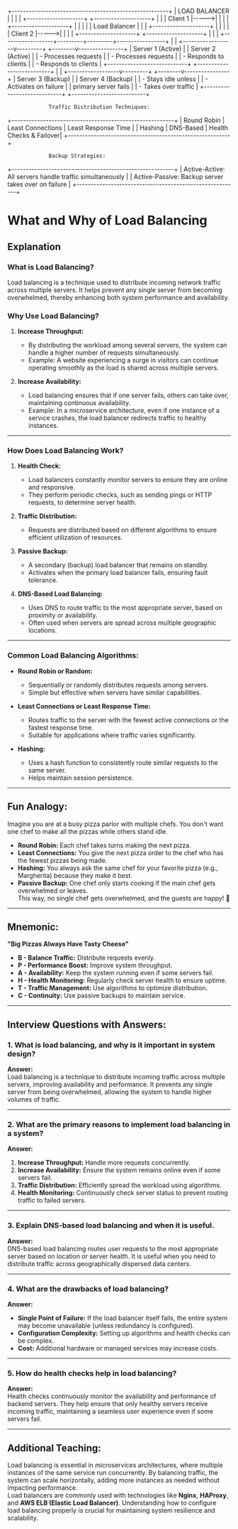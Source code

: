 
+-------------------------------------------------------+
|                      LOAD BALANCER                     |
|                                                       |
|  +--------------------+      +--------------------+    |
|  |     Client 1       |----->|                    |    |
|  +--------------------+      |                    |    |
|                              |    Load Balancer    |    |
|  +--------------------+      |                    |    |
|  |     Client 2       |----->|                    |    |
|  +--------------------+      +--------------------+    |
|                                                       |
+------------------+---------+---------+-----------------+
                   |                   |
+------------------v---------+ +--------v----------------+
|       Server 1 (Active)    | |   Server 2 (Active)      |
|   - Processes requests     | | - Processes requests     |
|   - Responds to clients    | | - Responds to clients    |
+----------------------------+ +--------------------------+
                   |                   |
+------------------v---------+ +--------v----------------+
|       Server 3 (Backup)    | |   Server 4 (Backup)      |
|   - Stays idle unless      | | - Activates on failure   |
|     primary server fails   | | - Takes over traffic     |
+----------------------------+ +--------------------------+

                 Traffic Distribution Techniques:
+---------------------------------------------------------+
| Round Robin | Least Connections | Least Response Time    |
| Hashing     | DNS-Based         | Health Checks & Failover|
+---------------------------------------------------------+

                 Backup Strategies:
+---------------------------------------------------------+
| Active-Active: All servers handle traffic simultaneously |
| Active-Passive: Backup server takes over on failure      |
+---------------------------------------------------------+


# **What and Why of Load Balancing**

## **Explanation**

### **What is Load Balancing?**  
Load balancing is a technique used to distribute incoming network traffic across multiple servers. It helps prevent any single server from becoming overwhelmed, thereby enhancing both system performance and availability.

### **Why Use Load Balancing?**  
1. **Increase Throughput:**  
   - By distributing the workload among several servers, the system can handle a higher number of requests simultaneously.  
   - Example: A website experiencing a surge in visitors can continue operating smoothly as the load is shared across multiple servers.  

2. **Increase Availability:**  
   - Load balancing ensures that if one server fails, others can take over, maintaining continuous availability.  
   - Example: In a microservice architecture, even if one instance of a service crashes, the load balancer redirects traffic to healthy instances.  

---

### **How Does Load Balancing Work?**  
1. **Health Check:**  
   - Load balancers constantly monitor servers to ensure they are online and responsive.  
   - They perform periodic checks, such as sending pings or HTTP requests, to determine server health.  

2. **Traffic Distribution:**  
   - Requests are distributed based on different algorithms to ensure efficient utilization of resources.  
   
3. **Passive Backup:**  
   - A secondary (backup) load balancer that remains on standby.  
   - Activates when the primary load balancer fails, ensuring fault tolerance.  

4. **DNS-Based Load Balancing:**  
   - Uses DNS to route traffic to the most appropriate server, based on proximity or availability.  
   - Often used when servers are spread across multiple geographic locations.  

---

### **Common Load Balancing Algorithms:**  
- **Round Robin or Random:**  
  - Sequentially or randomly distributes requests among servers.  
  - Simple but effective when servers have similar capabilities.  

- **Least Connections or Least Response Time:**  
  - Routes traffic to the server with the fewest active connections or the fastest response time.  
  - Suitable for applications where traffic varies significantly.  

- **Hashing:**  
  - Uses a hash function to consistently route similar requests to the same server.  
  - Helps maintain session persistence.  

---

## **Fun Analogy:**  
Imagine you are at a busy pizza parlor with multiple chefs. You don't want one chef to make all the pizzas while others stand idle.  
- **Round Robin:** Each chef takes turns making the next pizza.  
- **Least Connections:** You give the next pizza order to the chef who has the fewest pizzas being made.  
- **Hashing:** You always ask the same chef for your favorite pizza (e.g., Margherita) because they make it best.  
- **Passive Backup:** One chef only starts cooking if the main chef gets overwhelmed or leaves.  
This way, no single chef gets overwhelmed, and the guests are happy! 🍕  

---

## **Mnemonic:**  
**"Big Pizzas Always Have Tasty Cheese"**  
- **B - Balance Traffic:** Distribute requests evenly.  
- **P - Performance Boost:** Improve system throughput.  
- **A - Availability:** Keep the system running even if some servers fail.  
- **H - Health Monitoring:** Regularly check server health to ensure uptime.  
- **T - Traffic Management:** Use algorithms to optimize distribution.  
- **C - Continuity:** Use passive backups to maintain service.  

---

## **Interview Questions with Answers:**  

### **1. What is load balancing, and why is it important in system design?**  
**Answer:**  
Load balancing is a technique to distribute incoming traffic across multiple servers, improving availability and performance. It prevents any single server from being overwhelmed, allowing the system to handle higher volumes of traffic.  

---

### **2. What are the primary reasons to implement load balancing in a system?**  
**Answer:**  
1. **Increase Throughput:** Handle more requests concurrently.  
2. **Increase Availability:** Ensure the system remains online even if some servers fail.  
3. **Traffic Distribution:** Efficiently spread the workload using algorithms.  
4. **Health Monitoring:** Continuously check server status to prevent routing traffic to failed servers.  

---

### **3. Explain DNS-based load balancing and when it is useful.**  
**Answer:**  
DNS-based load balancing routes user requests to the most appropriate server based on location or server health. It is useful when you need to distribute traffic across geographically dispersed data centers.  

---

### **4. What are the drawbacks of load balancing?**  
**Answer:**  
- **Single Point of Failure:** If the load balancer itself fails, the entire system may become unavailable (unless redundancy is configured).  
- **Configuration Complexity:** Setting up algorithms and health checks can be complex.  
- **Cost:** Additional hardware or managed services may increase costs.  

---

### **5. How do health checks help in load balancing?**  
**Answer:**  
Health checks continuously monitor the availability and performance of backend servers. They help ensure that only healthy servers receive incoming traffic, maintaining a seamless user experience even if some servers fail.  

---

## **Additional Teaching:**  
Load balancing is essential in microservices architectures, where multiple instances of the same service run concurrently. By balancing traffic, the system can scale horizontally, adding more instances as needed without impacting performance.  
Load balancers are commonly used with technologies like **Nginx**, **HAProxy**, and **AWS ELB (Elastic Load Balancer)**. Understanding how to configure load balancing properly is crucial for maintaining system resilience and scalability.  

